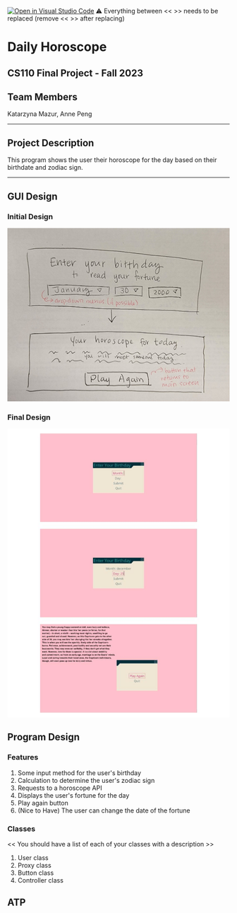 [![Open in Visual Studio Code](https://classroom.github.com/assets/open-in-vscode-718a45dd9cf7e7f842a935f5ebbe5719a5e09af4491e668f4dbf3b35d5cca122.svg)](https://classroom.github.com/online_ide?assignment_repo_id=12803296&assignment_repo_type=AssignmentRepo)
:warning: Everything between << >> needs to be replaced (remove << >> after replacing)

# Daily Horoscope
## CS110 Final Project - Fall 2023

## Team Members

Katarzyna Mazur, Anne Peng

***

## Project Description

This program shows the user their horoscope for the day based on their birthdate and zodiac sign.

***    

## GUI Design

### Initial Design

![initial gui](assets/gui.jpg)

### Final Design

![final gui](assets/finalgui.jpg)

## Program Design

### Features
1. Some input method for the user's birthday
2. Calculation to determine the user's zodiac sign
3. Requests to a horoscope API
4. Displays the user's fortune for the day
5. Play again button
6. (Nice to Have) The user can change the date of the fortune

### Classes

 << You should have a list of each of your classes with a description >>
1. User class
2. Proxy class
3. Button class
4. Controller class

## ATP


